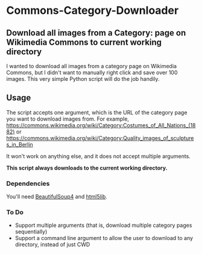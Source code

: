 # Commons-Category-Downloader
## Download all images from a Category: page on Wikimedia Commons to current working directory

I wanted to download all images from a category page on Wikimedia Commons, but I didn't want to manually right click and save over 100 images. This very simple Python script will do the job handily.

## Usage

The script accepts one argument, which is the URL of the category page you want to download images from. For example, https://commons.wikimedia.org/wiki/Category:Costumes_of_All_Nations_(1882) or https://commons.wikimedia.org/wiki/Category:Quality_images_of_sculptures_in_Berlin

It won't work on anything else, and it does not accept multiple arguments.

**This script always downloads to the current working directory.**

### Dependencies
You'll need [BeautifulSoup4](https://pypi.org/project/beautifulsoup4/) and [html5lib](https://pypi.org/project/html5lib/).

### To Do

* Support multiple arguments (that is, download multiple category pages sequentially)
* Support a command line argument to allow the user to download to any directory, instead of just CWD
